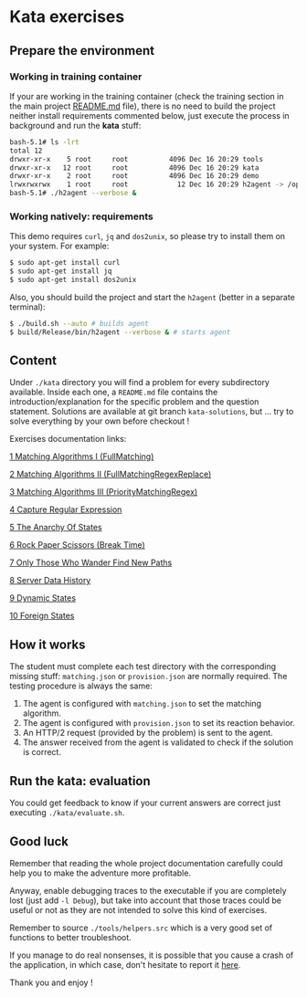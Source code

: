 # Kata exercises

## Prepare the environment

### Working in training container

If your are working in the training container (check the training section in the main project [README.md](../README.md) file), there is no need to build the project neither install requirements commented below, just execute the process in background and run the **kata** stuff:

```bash
bash-5.1# ls -lrt
total 12
drwxr-xr-x    5 root     root          4096 Dec 16 20:29 tools
drwxr-xr-x   12 root     root          4096 Dec 16 20:29 kata
drwxr-xr-x    2 root     root          4096 Dec 16 20:29 demo
lrwxrwxrwx    1 root     root            12 Dec 16 20:29 h2agent -> /opt/h2agent
bash-5.1# ./h2agent --verbose &
```

### Working natively: requirements

This demo requires `curl`, `jq` and `dos2unix`, so please try to install them on your system. For example:

```bash
$ sudo apt-get install curl
$ sudo apt-get install jq
$ sudo apt-get install dos2unix
```

Also, you should build the project and start the `h2agent` (better in a separate terminal):

```bash
$ ./build.sh --auto # builds agent
$ build/Release/bin/h2agent --verbose & # starts agent
```

## Content

Under `./kata` directory you will find a problem for every subdirectory available. Inside each one, a `README.md` file contains the introduction/explanation for the specific problem and the question statement.
Solutions are available at git branch `kata-solutions`, but ... try to solve everything by your own before checkout !

Exercises documentation links:

[1 Matching Algorithms I (FullMatching)](./01.Matching_Algorithms_I____FullMatching/README.md)

[2 Matching Algorithms II (FullMatchingRegexReplace)](./02.Matching_Algorithms_II___FullMatchingRegexReplace/README.md)

[3 Matching Algorithms III (PriorityMatchingRegex)](./03.Matching_Algorithms_III__PriorityMatchingRegex/README.md)

[4 Capture Regular Expression](./04.Capture_Regular_Expression/README.md)

[5 The Anarchy Of States](./05.The_Anarchy_Of_States/README.md)

[6 Rock Paper Scissors (Break Time)](./06.Rock_Paper_Scissors__Break_Time/README.md)

[7 Only Those Who Wander Find New Paths](./07.Only_Those_Who_Wander_Find_New_Paths/README.md)

[8 Server Data History](./08.Server_Data_History/README.md)

[9 Dynamic States](./09.Dynamic_States/README.md)

[10 Foreign States](./10.Foreign_States/README.md)

## How it works

The student must complete each test directory with the corresponding missing stuff: `matching.json` or `provision.json` are normally required. The testing procedure is always the same:

1. The agent is configured with `matching.json` to set the matching algorithm.
2. The agent is configured with `provision.json` to set its reaction behavior.
2. An HTTP/2 request (provided by the problem) is sent to the agent.
3. The answer received from the agent is validated to check if the solution is correct.

## Run the kata: evaluation

You could get feedback to know if your current answers are correct just executing `./kata/evaluate.sh`.

## Good luck

Remember that reading the whole project documentation carefully could help you to make the adventure more profitable.

Anyway, enable debugging traces to the executable if you are completely lost (just add `-l Debug`), but take into account that those traces could be useful or not as they are not intended to solve this kind of exercises.

Remember to source `./tools/helpers.src` which is a very good set of functions to better troubleshoot.

If you manage to do real nonsenses, it is possible that you cause a crash of the application, in which case, don't hesitate to report it [here](https://github.com/testillano/h2agent/issues/new?assignees=&labels=&template=bug_report.md&title=Crash).

Thank you and enjoy !
